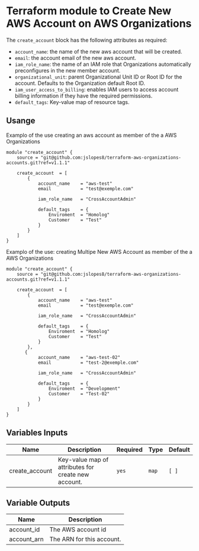 # Terraform module to Create New AWS Account on AWS Organizations


The `create_account` block has the following attributes as required:

- `account_name`: the name of the new aws account that will be created.
- `email`: the account email of the new aws account.
- `iam_role_name`: the name of an IAM role that Organizations automatically preconfigures in the new member account.
- `organizational_unit`: parent Organizational Unit ID or Root ID for the account. Defaults to the Organization default Root ID.
- `iam_user_access_to_billing`: enables IAM users to access account billing information if they have the required permissions.
- `default_tags`: Key-value map of resource tags.


## Usange
Examplo of the use creating an aws account as member of the a AWS Organizations

```hcl
module "create_account" {
    source = "git@github.com:jslopes8/terraform-aws-organizations-accounts.git?ref=v1.1.1"

    create_account  = [
        {
            account_name    = "aws-test"
            email           = "test@exemple.com"

            iam_role_name   = "CrossAccountAdmin"

            default_tags    = {
                Enviroment  = "Homolog"
                Customer    = "Test"
            }
        }
    ]  
} 

```

Examplo of the use: creating Multipe New AWS Account as member of the a AWS Organizations
```hcl
module "create_account" {
    source = "git@github.com:jslopes8/terraform-aws-organizations-accounts.git?ref=v1.1.1"

    create_account  = [
        {
            account_name    = "aws-test"
            email           = "test@exemple.com"

            iam_role_name   = "CrossAccountAdmin"

            default_tags    = {
                Enviroment  = "Homolog"
                Customer    = "Test"
            }
        },
       {
            account_name    = "aws-test-02"
            email           = "test-2@exemple.com"

            iam_role_name   = "CrossAccountAdmin"

            default_tags    = {
                Enviroment  = "Development"
                Customer    = "Test-02"
            }
        }
    ]  
} 

```

<!-- BEGINNING OF PRE-COMMIT-TERRAFORM DOCS HOOK -->
## Variables Inputs
| Name | Description | Required | Type | Default |
| ---- | ----------- | -------- | ---- | ------- |
| create_account | Key-value map of attributes for create new account. | `yes` | `map` | `[ ]` |


## Variable Outputs
<!-- END OF PRE-COMMIT-TERRAFORM DOCS HOOK -->
| Name | Description |
| ---- | ----------- |
| account_id | The AWS account id |
| account_arn | The ARN for this account. |